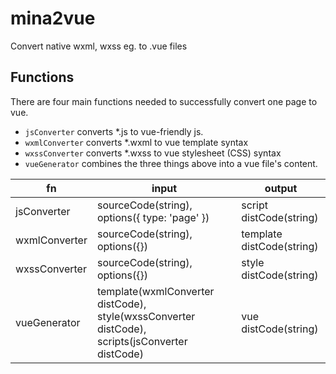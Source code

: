 # mina2vue
Convert native wxml, wxss eg. to .vue files

## Functions
There are four main functions needed to successfully convert one page to vue.
- `jsConverter` converts \*.js to vue-friendly js.
- `wxmlConverter` converts \*.wxml to vue template syntax
- `wxssConverter` converts \*.wxss to vue stylesheet (CSS) syntax
- `vueGenerator` combines the three things above into a vue file's content.


|   fn           |   input      |   output    |
| -------------- | ------------ | ----------- |
| jsConverter   | sourceCode(string), options({ type: 'page' }) | script distCode(string)
| wxmlConverter | sourceCode(string), options({}) | template distCode(string)
| wxssConverter | sourceCode(string), options({}) | style distCode(string)
| vueGenerator  | template(wxmlConverter distCode), style(wxssConverter distCode), scripts(jsConverter distCode) | vue distCode(string)


